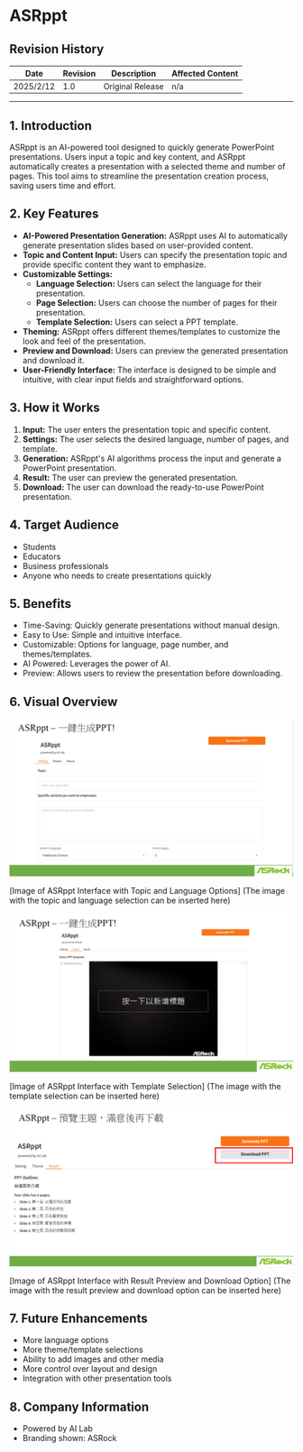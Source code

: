 # ASRppt

## Revision History

|Date|Revision|Description|Affected Content|
|-|-|-|-|
|2025/2/12|1.0|Original Release|n/a|

---

## 1. Introduction

ASRppt is an AI-powered tool designed to quickly generate PowerPoint presentations. Users input a topic and key content, and ASRppt automatically creates a presentation with a selected theme and number of pages. This tool aims to streamline the presentation creation process, saving users time and effort.

## 2. Key Features

* **AI-Powered Presentation Generation:** ASRppt uses AI to automatically generate presentation slides based on user-provided content.
* **Topic and Content Input:** Users can specify the presentation topic and provide specific content they want to emphasize.
* **Customizable Settings:**
    * **Language Selection:** Users can select the language for their presentation.
    * **Page Selection:** Users can choose the number of pages for their presentation.
    * **Template Selection:** Users can select a PPT template.
* **Theming:** ASRppt offers different themes/templates to customize the look and feel of the presentation.
* **Preview and Download:** Users can preview the generated presentation and download it.
* **User-Friendly Interface:** The interface is designed to be simple and intuitive, with clear input fields and straightforward options.

## 3. How it Works

1.  **Input:** The user enters the presentation topic and specific content.
2.  **Settings:** The user selects the desired language, number of pages, and template.
3.  **Generation:** ASRppt's AI algorithms process the input and generate a PowerPoint presentation.
4.  **Result:** The user can preview the generated presentation.
5.  **Download:** The user can download the ready-to-use PowerPoint presentation.

## 4. Target Audience

* Students
* Educators
* Business professionals
* Anyone who needs to create presentations quickly

## 5. Benefits

* Time-Saving: Quickly generate presentations without manual design.
* Easy to Use: Simple and intuitive interface.
* Customizable: Options for language, page number, and themes/templates.
* AI Powered: Leverages the power of AI.
* Preview: Allows users to review the presentation before downloading.

## 6. Visual Overview

![image](assets/asrppt1.png)

[Image of ASRppt Interface with Topic and Language Options]
(The image with the topic and language selection can be inserted here)

![image](assets/asrppt2.png)

[Image of ASRppt Interface with Template Selection]
(The image with the template selection can be inserted here)


![image](assets/asrppt3.png)

[Image of ASRppt Interface with Result Preview and Download Option]
(The image with the result preview and download option can be inserted here)

## 7. Future Enhancements

* More language options
* More theme/template selections
* Ability to add images and other media
* More control over layout and design
* Integration with other presentation tools

## 8. Company Information

* Powered by AI Lab
* Branding shown: ASRock
